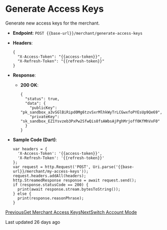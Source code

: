 # Generate Access Keys

Generate new access keys for the merchant.

*   **Endpoint**: `POST {{base-url}}/merchant/generate-access-keys`
    
*   **Headers**:

    ```
    {
      "X-Access-Token": "{{access-token}}",
      "X-Refresh-Token": "{{refresh-token}}"
    }
    ```
    
*   **Response**:
    
    *   **200 OK**:

        ```
        {
          "status": true,
          "data": {
            "publicKey": "pk_sandbox_a3vSGlBiRipd0Mg6tzvSxrMlhkWyTrLCGwxfoPYEsUp9Qe69",
            "privateKey": "sk_sandbox_EZ1Ysvzeb3PxPw2SfwQis8fsAWbsAjPghMrjoff0KfMhVxF0"
          }
        }
        ```
        
    
*   **Sample Code (Dart)**:

    ```
    var headers = {
      'X-Access-Token': '{{access-token}}',
      'X-Refresh-Token': '{{refresh-token}}'
    };
    var request = http.Request('POST', Uri.parse('{{base-url}}/merchant/my-access-keys'));
    request.headers.addAll(headers);
    http.StreamedResponse response = await request.send();
    if (response.statusCode == 200) {
      print(await response.stream.bytesToString());
    } else {
      print(response.reasonPhrase);
    }
    ```
    

[PreviousGet Merchant Access Keys](/xpress-wallet-api/merchant/get-merchant-access-keys)[NextSwitch Account Mode](/xpress-wallet-api/merchant/switch-account-mode)

Last updated 26 days ago